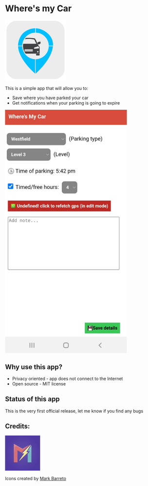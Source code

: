 # Where's my Car
<img src="/images/app_icon.png" width="200">


This is a simple app that will allow you to:
* Save where you have parked your car
* Get notifications when your parking is going to expire

<img src="/images/screenshot.png" width="400">

## Why use this app?
* Privacy oriented - app does not connect to the Internet
* Open source - MIT license


## Status of this app
This is the very first official release, let me know if you find any bugs

## Credits:
<img src="/images/mark_new.png" width="115">

Icons created by [Mark Barreto](https://www.behance.net/markbarreto)